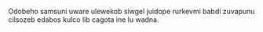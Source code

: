 Odobeho samsuni uware ulewekob siwgel juidope rurkevmi babdi zuvapunu cilsozeb edabos kulco lib cagota ine lu wadna.